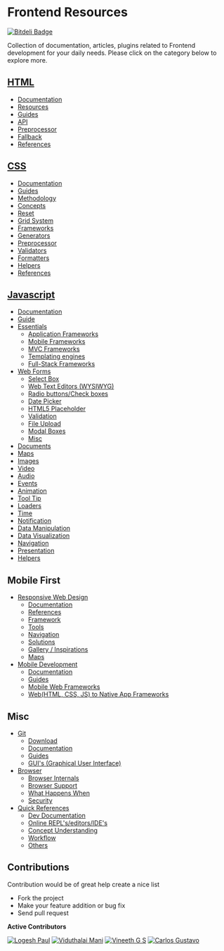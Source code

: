 # Frontend Resources

[![Bitdeli Badge](https://d2weczhvl823v0.cloudfront.net/logeshpaul/frontend-development-resources/trend.png)](https://bitdeli.com/free "Bitdeli Badge")

Collection of documentation, articles, plugins related to Frontend development for your daily needs. Please click on the category below to explore more.


[HTML](https://github.com/logeshpaul/FrontEnd-Development-Resources/tree/master/HTML)
------

- [Documentation](https://github.com/logeshpaul/FrontEnd-Development-Resources/tree/master/HTML#documentation)
- [Resources](https://github.com/logeshpaul/FrontEnd-Development-Resources/tree/master/HTML#resources)
- [Guides](https://github.com/logeshpaul/FrontEnd-Development-Resources/tree/master/HTML#guides)
- [API](https://github.com/logeshpaul/FrontEnd-Development-Resources/tree/master/HTML#api)
- [Preprocessor](https://github.com/logeshpaul/FrontEnd-Development-Resources/tree/master/HTML#preprocessor)
- [Fallback](https://github.com/logeshpaul/FrontEnd-Development-Resources/tree/master/HTML#fallback)
- [References](https://github.com/logeshpaul/FrontEnd-Development-Resources/tree/master/HTML#references)


[CSS](https://github.com/logeshpaul/FrontEnd-Development-Resources/tree/master/CSS)
-----

- [Documentation](https://github.com/logeshpaul/FrontEnd-Development-Resources/tree/master/CSS#documentation)
- [Guides](https://github.com/logeshpaul/FrontEnd-Development-Resources/tree/master/CSS#guides)
- [Methodology](https://github.com/logeshpaul/FrontEnd-Development-Resources/tree/master/CSS#methodology)
- [Concepts](https://github.com/logeshpaul/FrontEnd-Development-Resources/tree/master/CSS#concepts)
- [Reset](https://github.com/logeshpaul/FrontEnd-Development-Resources/tree/master/CSS#reset)
- [Grid System](https://github.com/logeshpaul/FrontEnd-Development-Resources/tree/master/CSS#grid-system)
- [Frameworks](https://github.com/logeshpaul/FrontEnd-Development-Resources/tree/master/CSS#frameworks)
- [Generators](https://github.com/logeshpaul/FrontEnd-Development-Resources/tree/master/CSS#generators)
- [Preprocessor](https://github.com/logeshpaul/FrontEnd-Development-Resources/tree/master/CSS#preprocessor)
- [Validators](https://github.com/logeshpaul/FrontEnd-Development-Resources/tree/master/CSS#validators)
- [Formatters](https://github.com/logeshpaul/FrontEnd-Development-Resources/tree/master/CSS#formatters)
- [Helpers](https://github.com/logeshpaul/FrontEnd-Development-Resources/tree/master/CSS#helpers)
- [References](https://github.com/logeshpaul/FrontEnd-Development-Resources/tree/master/CSS#references)

[Javascript](https://github.com/logeshpaul/FrontEnd-Development-Resources/tree/master/Javascript)
------------

- [Documentation](https://github.com/logeshpaul/FrontEnd-Development-Resources/tree/master/Javascript#documentation)
- [Guide](https://github.com/logeshpaul/FrontEnd-Development-Resources/tree/master/Javascript#guide)
- [Essentials](https://github.com/logeshpaul/FrontEnd-Development-Resources/tree/master/Javascript#essentials)
	- [Application Frameworks](https://github.com/logeshpaul/FrontEnd-Development-Resources/tree/master/Javascript#application-frameworks)
	- [Mobile Frameworks](https://github.com/logeshpaul/FrontEnd-Development-Resources/tree/master/Javascript#mobile-frameworks)
	- [MVC Frameworks](https://github.com/logeshpaul/FrontEnd-Development-Resources/tree/master/Javascript#mvc-frameworks)
	- [Templating engines](https://github.com/logeshpaul/FrontEnd-Development-Resources/tree/master/Javascript#templating-engines)
	- [Full-Stack Frameworks](https://github.com/logeshpaul/FrontEnd-Development-Resources/tree/master/Javascript#full-stack-frameworks)
- [Web Forms](https://github.com/logeshpaul/FrontEnd-Development-Resources/tree/master/Javascript#web-forms)
	- [Select Box](https://github.com/logeshpaul/FrontEnd-Development-Resources/tree/master/Javascript#select-box)
	- [Web Text Editors (WYSIWYG)](https://github.com/logeshpaul/FrontEnd-Development-Resources/tree/master/Javascript#web-text-editors-wysiwyg)
	- [Radio buttons/Check boxes](https://github.com/logeshpaul/FrontEnd-Development-Resources/tree/master/Javascript#radio-buttonscheck-boxes)
	- [Date Picker](https://github.com/logeshpaul/FrontEnd-Development-Resources/tree/master/Javascript#date-picker)
	- [HTML5 Placeholder](https://github.com/logeshpaul/FrontEnd-Development-Resources/tree/master/Javascript#html5-placeholder)
	- [Validation](https://github.com/logeshpaul/FrontEnd-Development-Resources/tree/master/Javascript#validation)
	- [File Upload](https://github.com/logeshpaul/FrontEnd-Development-Resources/tree/master/Javascript#file-upload)
	- [Modal Boxes](https://github.com/logeshpaul/FrontEnd-Development-Resources/tree/master/Javascript#modal-boxes)
	- [Misc](https://github.com/logeshpaul/FrontEnd-Development-Resources/tree/master/Javascript#misc)
- [Documents](https://github.com/logeshpaul/FrontEnd-Development-Resources/tree/master/Javascript#documents)
- [Maps](https://github.com/logeshpaul/FrontEnd-Development-Resources/tree/master/Javascript#maps)
- [Images](https://github.com/logeshpaul/FrontEnd-Development-Resources/tree/master/Javascript#images)
- [Video](https://github.com/logeshpaul/FrontEnd-Development-Resources/tree/master/Javascript#video)
- [Audio](https://github.com/logeshpaul/FrontEnd-Development-Resources/tree/master/Javascript#audio)
- [Events](https://github.com/logeshpaul/FrontEnd-Development-Resources/tree/master/Javascript#events)
- [Animation](https://github.com/logeshpaul/FrontEnd-Development-Resources/tree/master/Javascript#animation)
- [Tool Tip](https://github.com/logeshpaul/FrontEnd-Development-Resources/tree/master/Javascript#tool-tip)
- [Loaders](https://github.com/logeshpaul/FrontEnd-Development-Resources/tree/master/Javascript#loaders)
- [Time](https://github.com/logeshpaul/FrontEnd-Development-Resources/tree/master/Javascript#time)
- [Notification](https://github.com/logeshpaul/FrontEnd-Development-Resources/tree/master/Javascript#notification)
- [Data Manipulation](https://github.com/logeshpaul/FrontEnd-Development-Resources/tree/master/Javascript#data-manipulation)
- [Data Visualization](https://github.com/logeshpaul/FrontEnd-Development-Resources/tree/master/Javascript#data-visualization)
- [Navigation](https://github.com/logeshpaul/FrontEnd-Development-Resources/tree/master/Javascript#navigation)
- [Presentation](https://github.com/logeshpaul/FrontEnd-Development-Resources/tree/master/Javascript#presentation)
- [Helpers](https://github.com/logeshpaul/FrontEnd-Development-Resources/tree/master/Javascript#helpers)

Mobile First
------------

- [Responsive Web Design](https://github.com/logeshpaul/FrontEnd-Development-Resources/tree/master/Responsive)
  - [Documentation](https://github.com/logeshpaul/FrontEnd-Development-Resources/tree/master/Responsive#documentation)
  - [References](https://github.com/logeshpaul/FrontEnd-Development-Resources/tree/master/Responsive#references)
  - [Framework](https://github.com/logeshpaul/FrontEnd-Development-Resources/tree/master/Responsive#framework)
  - [Tools](https://github.com/logeshpaul/FrontEnd-Development-Resources/tree/master/Responsive#tools)
  - [Navigation](https://github.com/logeshpaul/FrontEnd-Development-Resources/tree/master/Responsive#navigation)
  - [Solutions](https://github.com/logeshpaul/FrontEnd-Development-Resources/tree/master/Responsive#solutions)
  - [Gallery / Inspirations](https://github.com/logeshpaul/FrontEnd-Development-Resources/tree/master/Responsive#gallery--inspirations)
  - [Maps](https://github.com/logeshpaul/FrontEnd-Development-Resources/tree/master/Responsive#maps)
- [Mobile Development](https://github.com/logeshpaul/FrontEnd-Development-Resources/tree/master/Mobile-Development)
  - [Documentation](https://github.com/logeshpaul/FrontEnd-Development-Resources/tree/master/Mobile-Development#documentation)
  - [Guides](https://github.com/logeshpaul/FrontEnd-Development-Resources/tree/master/Mobile-Development#guides)
  - [Mobile Web Frameworks](https://github.com/logeshpaul/FrontEnd-Development-Resources/tree/master/Mobile-Development#mobile-web-frameworks)
  - [Web(HTML, CSS, JS) to Native App Frameworks](https://github.com/logeshpaul/FrontEnd-Development-Resources/tree/master/Mobile-Development#webhtml-css-js-to-native-app-frameworks)


Misc
----
- [Git](https://github.com/logeshpaul/FrontEnd-Development-Resources/tree/master/Git)
  - [Download](https://github.com/logeshpaul/FrontEnd-Development-Resources/tree/master/Git#download)
  - [Documentation](https://github.com/logeshpaul/FrontEnd-Development-Resources/tree/master/Mobile-Development#documentation)
  - [Guides](https://github.com/logeshpaul/FrontEnd-Development-Resources/tree/master/Mobile-Development#guides)
  - [GUI's (Graphical User Interface)](https://github.com/logeshpaul/FrontEnd-Development-Resources/tree/master/Mobile-Development#guis-graphical-user-interface)
- [Browser](https://github.com/logeshpaul/FrontEnd-Development-Resources/tree/master/Browser)
  - [Browser Internals](https://github.com/logeshpaul/FrontEnd-Development-Resources/tree/master/Quick-References#browser-internals)
  - [Browser Support](https://github.com/logeshpaul/FrontEnd-Development-Resources/tree/master/Quick-References#browser-support)
  - [What Happens When](https://github.com/logeshpaul/FrontEnd-Development-Resources/tree/master/Quick-References#what-happens-when)
  - [Security](https://github.com/logeshpaul/FrontEnd-Development-Resources/tree/master/Quick-References#security)
- [Quick References](https://github.com/logeshpaul/FrontEnd-Development-Resources/tree/master/Quick-References)
  - [Dev Documentation](https://github.com/logeshpaul/FrontEnd-Development-Resources/tree/master/Quick-References#dev-documentation)
  - [Online REPL's/editors/IDE's](https://github.com/logeshpaul/FrontEnd-Development-Resources/tree/master/Quick-References#online-replseditorsides)
  - [Concept Understanding](https://github.com/logeshpaul/FrontEnd-Development-Resources/tree/master/Quick-References#concept-understanding)
  - [Workflow](https://github.com/logeshpaul/FrontEnd-Development-Resources/tree/master/Quick-References#workflow)
  - [Others](https://github.com/logeshpaul/FrontEnd-Development-Resources/tree/master/Quick-References#others)


Contributions
-------------

Contribution would be of great help create a nice list

* Fork the project
* Make your feature addition or bug fix
* Send pull request

**Active Contributors**

[![Logesh Paul](https://avatars3.githubusercontent.com/u/41541?v=3&s=72)](http:/www.github.com/logeshpaul) [![Viduthalai Mani](https://avatars3.githubusercontent.com/u/986602?v=3&s=72)](https://github.com/viduthalai1947) [![Vineeth G S](https://avatars1.githubusercontent.com/u/1710553?v=3&s=72)](https://github.com/gsvineeth) [![Carlos Gustavo](https://avatars2.githubusercontent.com/u/595300?v=3&s=72)](https://github.com/froskie)

